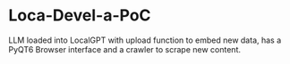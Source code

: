 # Loca-Devel-a-PoC
LLM loaded into LocalGPT with upload function to embed new data, has a PyQT6 Browser interface and a crawler to scrape new content.
